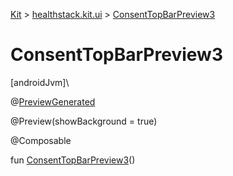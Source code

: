 
[Kit](../../kit.html) > [healthstack.kit.ui](index.html) > [ConsentTopBarPreview3](-consent-top-bar-preview3.html)



# ConsentTopBarPreview3



[androidJvm]\




@[PreviewGenerated](../healthstack.kit.annotation/-preview-generated/index.html)



@Preview(showBackground = true)



@Composable



fun [ConsentTopBarPreview3](-consent-top-bar-preview3.html)()




